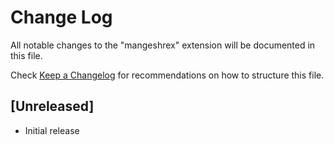 # Change Log

All notable changes to the "mangeshrex" extension will be documented in this file.

Check [Keep a Changelog](http://keepachangelog.com/) for recommendations on how to structure this file.

## [Unreleased]

- Initial release
